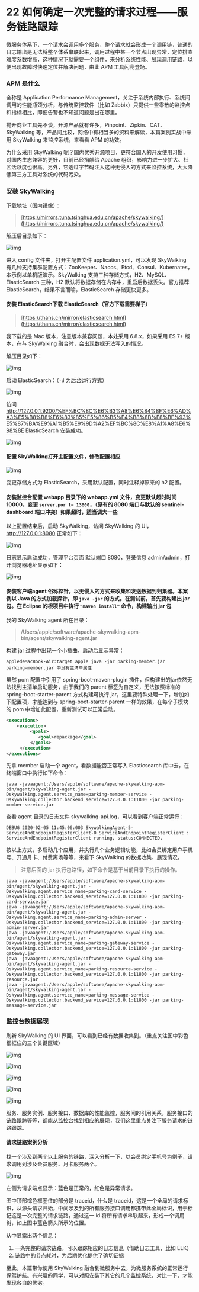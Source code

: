 # 22 如何确定一次完整的请求过程——服务链路跟踪

微服务体系下，一个请求会调用多个服务，整个请求就会形成一个调用链，普通的日志输出是无法将整个体系串联起来，调用过程中某一个节点出现异常，定位排查难度系数增高，这种情况下就需要一个组件，来分析系统性能、展现调用链路，以便出现故障时快速定位并解决问题，由此 APM 工具闪亮登场。

### APM 是什么

全称是 Application Performance Management，关注于系统内部执行、系统间调用的性能瓶颈分析，与传统监控软件（比如 Zabbix）只提供一些零散的监控点和指标相比，即便告警也不知道问题是出在哪里。

抛开商业工具先不谈，开源产品就有许多，Pinpoint、Zipkin、CAT、SkyWalking 等，产品间比较，网络中有相当多的资料来解读，本篇案例实战中采用 SkyWalking 来监控系统，来看看 APM 的功效。

为什么采用 SkyWalking 呢？国内优秀开源项目，更符合国人的开发使用习惯，对国内生态兼容的更好，目前已经捐献给 Apache 组织，影响力进一步扩大、社区活跃度也很高。另外，它透过字节码注入这种无侵入的方式来监控系统，大大降低第三方工具对系统的代码污染。

### 安装 SkyWalking

下载地址（国内镜像）：

> [https://mirrors.tuna.tsinghua.edu.cn/apache/skywalking/](https://mirrors.tuna.tsinghua.edu.cn/apache/skywalking/)

解压后目录如下：

![img](assets/9aa148b0-b1f0-11ea-bd8b-f5b5dd060a76)

进入 config 文件夹，打开主配置文件 application.yml，可以发现 SkyWalking 有几种支持集群配置方式：ZooKeeper、Nacos、Etcd、Consul、Kubernates，本示例以单机版演示。SkyWalking 支持三种存储方式，H2、MySQL、ElasticSearch 三种，H2 默认将数据存储在内存中，重启后数据丢失。官方推荐 ElasticSearch，结果不言而喻，ElasticSearch 存储更快更多。

#### **安装 ElasticSearch**下载 ElasticSearch（官方下载需要梯子）

> [https://thans.cn/mirror/elasticsearch.html](https://thans.cn/mirror/elasticsearch.html)

我下载的是 Mac 版本，注意版本兼容问题，本处采用 6.8.x，如果采用 ES 7+ 版本，在与 SkyWalking 融合时，会出现数据无法写入的情况。

解压目录如下：

![img](assets/89463ad0-b1f0-11ea-9720-1767a279d140)

启动 ElasticSearch：（`-d` 为后台运行方式）

![img](assets/7b9437c0-b1f0-11ea-b251-5b2a75be970d)

访问 <http://127.0.0.1:9200/%EF%BC%8C%E6%B3%A8%E6%84%8F%E6%AD%A3%E5%B8%B8%E6%83%85%E5%86%B5%E4%B8%8B%E8%BE%93%E5%87%BA%E9%A1%B5%E9%9D%A2%EF%BC%8C%E8%A1%A8%E6%98%8E> ElasticSearch 安装成功。

![img](assets/6e0af260-b1f0-11ea-b251-5b2a75be970d)

#### **配置 SkyWalking**打开主配置文件，修改配置相应

![img](assets/5efdf330-b1f0-11ea-93d2-c1260a2f08e6)

变更存储方式为 ElasticSearch，采用默认配置，同时注释掉原来的 h2 配置。

#### **安装监控台**配置 webapp 目录下的 webapp.yml 文件，变更默认超时时间 10000，变更 `server.por t= 13800`，（原有的 8080 端口与默认的 sentinel-dashboard 端口冲突）如果超时，适当调大一些

以上配置结束后，启动 SkyWalking，访问 SkyWalking 的 UI，<http://127.0.0.1:8080> 正常如下：

![img](assets/4e1f6850-b1f0-11ea-9c5b-879a3fcf9fcf)

日志显示启动成功，管理平台页面 默认端口 8080，登录信息 admin/admin，打开浏览器地址显示如下：

![img](assets/40420f80-b1f0-11ea-9720-1767a279d140)

#### **安装客户端**agent 俗称探针，以无侵入的方式来收集和发送数据到归集器。本案例以 Java 的方式加载探针，即 `java -jar` 的方式。在测试前，首先要构建出 jar 包。在 Eclipse 的根项目中执行 `"maven install"` 命令，构建输出 jar 包

我的 SkyWalking agent 所在目录：

> /Users/apple/software/apache-skywalking-apm-bin/agent/skywalking-agent.jar

构建 jar 过程中出现一个小插曲，启动后显示异常：

```shell
appledeMacBook-Air:target apple java -jar parking-member.jar 
parking-member.jar 中没有主清单属性
```

虽然 pom 配置中引用了 spring-boot-maven-plugin 插件，但构建出的jar依然无法找到主清单启动服务，由于我们的 parent 标签为自定义，无法按照标准的 spring-boot-starter-parent 方式构建可执行 jar，这里要特殊处理一下，增加如下配置项，才能达到与 spring-boot-starter-parent 一样的效果，在每个子模块的 pom 中增加此配置，重新测试可以正常启动。

```xml
<executions>
    <execution>
         <goals>
            <goal>repackage</goal>
         </goals>
     </execution>
</executions>
```

先拿 member 启动一个 agent，看数据能否正常写入 Elasticsearch 库中去，在终端窗口中执行如下命令：

```shell
java -javaagent:/Users/apple/software/apache-skywalking-apm-bin/agent/skywalking-agent.jar -Dskywalking.agent.service_name=parking-member-service -Dskywalking.collector.backend_service=127.0.0.1:11800 -jar parking-member-service.jar
```

查看 agent 目录的日志文件 skywalking-api.log，可以看到客户端正常运行：

```log
DEBUG 2020-02-05 11:45:06:003 SkywalkingAgent-5-ServiceAndEndpointRegisterClient-0 ServiceAndEndpointRegisterClient : ServiceAndEndpointRegisterClient running, status:CONNECTED.
```

按以上方式，多启动几个应用，并执行几个业务逻辑功能，比如会员绑定用户手机号、开通月卡、付费离场等等，来看下 SkyWalking 的数据收集、展现情况。

> 注意后面的 jar 执行包路径，如下命令是基于当前目录下执行的操作。

```shell
java -javaagent:/Users/apple/software/apache-skywalking-apm-bin/agent/skywalking-agent.jar -Dskywalking.agent.service_name=parking-card-service -Dskywalking.collector.backend_service=127.0.0.1:11800 -jar parking-card-service.jar
java -javaagent:/Users/apple/software/apache-skywalking-apm-bin/agent/skywalking-agent.jar -Dskywalking.agent.service_name=parking-admin-server -Dskywalking.collector.backend_service=127.0.0.1:11800 -jar parking-admin-server.jar
java -javaagent:/Users/apple/software/apache-skywalking-apm-bin/agent/skywalking-agent.jar -Dskywalking.agent.service_name=parking-gateway-service -Dskywalking.collector.backend_service=127.0.0.1:11800 -jar parking-gateway.jar
java -javaagent:/Users/apple/software/apache-skywalking-apm-bin/agent/skywalking-agent.jar -Dskywalking.agent.service_name=parking-resource-service -Dskywalking.collector.backend_service=127.0.0.1:11800 -jar parking-resource.jar
java -javaagent:/Users/apple/software/apache-skywalking-apm-bin/agent/skywalking-agent.jar -Dskywalking.agent.service_name=parking-message-service -Dskywalking.collector.backend_service=127.0.0.1:11800 -jar parking-message-service.jar
```

### 监控台数据展现

刷新 SkyWalking 的 UI 界面，可以看到已经有数据收集到。（重点关注图中彩色框框住的三个关键区域）

![img](assets/c7d16370-b1ef-11ea-a86d-6bef2be14d31)

![img](assets/d5df1b10-b1ef-11ea-9720-1767a279d140)

![img](assets/e5929370-b1ef-11ea-9720-1767a279d140)

![img](assets/f3b4bd70-b1ef-11ea-9393-5b60e11add67)

![img](assets/01819b80-b1f0-11ea-bd8b-f5b5dd060a76)

服务、服务实例、服务接口、数据库的性能监控，服务间的引用关系，服务接口的链路跟踪等等，都能从监控台找到相应的展现，我们这里重点关注下服务请求的链路跟踪。

#### **请求链路案例分析**

找一个涉及到两个以上服务的链路，深入分析一下，以会员绑定手机号为例子，请求调用到涉及会员服务、月卡服务两个。

![img](assets/18b51750-b1f0-11ea-93f9-195c98efcdf6)

左侧为请求端点显示：蓝色是正常的，红色是异常请求。

图中顶部棕色框圈住的部分是 traceid，什么是 traceid，这是一个全局的请求标识，从源头请求开始，中间涉及到的所有服务接口调用都携带此全局标识，用于标记这是一次完整的请求链路，通过这一 id 将所有请求串联起来，形成一个调用树，如上图中蓝色箭头所示的位置。

从中显露出两个信息：

1. 一条完整的请求链路，可以跟踪相应的日志信息（借助日志工具，比如 ELK）
1. 链路中的节点耗时，为后期优化提供了确切证据

至此，本篇带你使用 SkyWalking 融合到微服务中去，为微服务系统的正常运行保驾护航。有兴趣的同学，可以对照安装下其它的几个监控系统，对比一下，才能发现各自的优劣。
